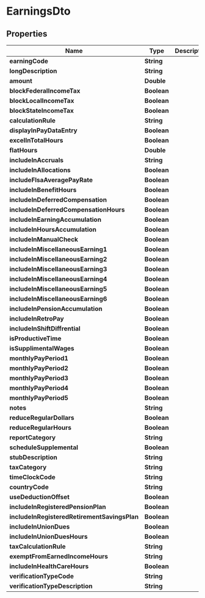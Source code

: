 

# EarningsDto


## Properties

| Name | Type | Description | Notes |
|------------ | ------------- | ------------- | -------------|
|**earningCode** | **String** |  |  |
|**longDescription** | **String** |  |  |
|**amount** | **Double** |  |  [optional] |
|**blockFederalIncomeTax** | **Boolean** |  |  [optional] |
|**blockLocalIncomeTax** | **Boolean** |  |  [optional] |
|**blockStateIncomeTax** | **Boolean** |  |  [optional] |
|**calculationRule** | **String** |  |  [optional] |
|**displayInPayDataEntry** | **Boolean** |  |  [optional] |
|**excelInTotalHours** | **Boolean** |  |  [optional] |
|**flatHours** | **Double** |  |  [optional] |
|**includeInAccruals** | **String** |  |  [optional] |
|**includeInAllocations** | **Boolean** |  |  [optional] |
|**includeFlsaAveragePayRate** | **Boolean** |  |  [optional] |
|**includeInBenefitHours** | **Boolean** |  |  [optional] |
|**includeInDeferredCompensation** | **Boolean** |  |  [optional] |
|**includeInDeferredCompensationHours** | **Boolean** |  |  [optional] |
|**includeInEarningAccumulation** | **Boolean** |  |  [optional] |
|**includeInHoursAccumulation** | **Boolean** |  |  [optional] |
|**includeInManualCheck** | **Boolean** |  |  [optional] |
|**includeInMiscellaneousEarning1** | **Boolean** |  |  [optional] |
|**includeInMiscellaneousEarning2** | **Boolean** |  |  [optional] |
|**includeInMiscellaneousEarning3** | **Boolean** |  |  [optional] |
|**includeInMiscellaneousEarning4** | **Boolean** |  |  [optional] |
|**includeInMiscellaneousEarning5** | **Boolean** |  |  [optional] |
|**includeInMiscellaneousEarning6** | **Boolean** |  |  [optional] |
|**includeInPensionAccumulation** | **Boolean** |  |  [optional] |
|**includeInRetroPay** | **Boolean** |  |  [optional] |
|**includeInShiftDiffrential** | **Boolean** |  |  [optional] |
|**isProductiveTime** | **Boolean** |  |  [optional] |
|**isSupplimentalWages** | **Boolean** |  |  [optional] |
|**monthlyPayPeriod1** | **Boolean** |  |  [optional] |
|**monthlyPayPeriod2** | **Boolean** |  |  [optional] |
|**monthlyPayPeriod3** | **Boolean** |  |  [optional] |
|**monthlyPayPeriod4** | **Boolean** |  |  [optional] |
|**monthlyPayPeriod5** | **Boolean** |  |  [optional] |
|**notes** | **String** |  |  [optional] |
|**reduceRegularDollars** | **Boolean** |  |  [optional] |
|**reduceRegularHours** | **Boolean** |  |  [optional] |
|**reportCategory** | **String** |  |  [optional] |
|**scheduleSupplemental** | **Boolean** |  |  [optional] |
|**stubDescription** | **String** |  |  |
|**taxCategory** | **String** |  |  [optional] |
|**timeClockCode** | **String** |  |  |
|**countryCode** | **String** |  |  [optional] |
|**useDeductionOffset** | **Boolean** |  |  [optional] |
|**includeInRegisteredPensionPlan** | **Boolean** |  |  [optional] |
|**includeInRegisteredRetirementSavingsPlan** | **Boolean** |  |  [optional] |
|**includeInUnionDues** | **Boolean** |  |  [optional] |
|**includeInUnionDuesHours** | **Boolean** |  |  [optional] |
|**taxCalculationRule** | **String** |  |  [optional] |
|**exemptFromEarnedIncomeHours** | **String** |  |  [optional] |
|**includeInHealthCareHours** | **Boolean** |  |  [optional] |
|**verificationTypeCode** | **String** |  |  [optional] |
|**verificationTypeDescription** | **String** |  |  [optional] |



